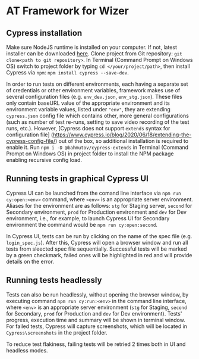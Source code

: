 # AT Framework for Wizer

## Cypress installation

Make sure NodeJS runtime is installed on your computer. If not, latest installer can be downloaded [here](https://nodejs.org/en/download/). Clone project from Git repository: ```git clone<path to git repository>```. In Terminal (Command Prompt on Windows OS) switch to project folder by typing ```cd </your/project/path>```, then install Cypress via ```npm```: ```npm install cypress --save-dev```.

In order to run tests on different environments, each having a separate set of credentials or other environment variables, framework makes use of several configuration files (e.g. ```env_dev.json```, ```env_stg.json```). These files only contain baseURL value of the appropriate environment and its environment variable values, listed under ```"env"```, they are extending ```cypress.json``` config file which contains other, more general configurations (such as number of test re-runs, setting to save video recording of the test runs, etc.). However, [Cypress does not support ```extends``` syntax for configuration file] (https://www.cypress.io/blog/2020/06/18/extending-the-cypress-config-file/) out of the box, so additional installation is required to enable it. Run  ```npm i -D @bahmutov/cypress-extends``` in Terminal (Command Prompt on Windows OS) in project folder to install the NPM package enabling recursive config load. 

## Running tests in graphical Cypress UI

Cypress UI can be launched from the comand line interface via ```npm run cy:open:<env>``` command, where ```<env>``` is an appropriate server environment. Aliases for the environment are as follows: ```stg``` for Staging server, ```second``` for Secondary environment, ```prod``` for Production environment and ```dev``` for Dev environment, i.e., for example, to launch Cypress UI for Secondary environment the command would be ```npm run cy:open:second```.

In Cypress UI, tests can be run by clicking on the name of the spec file (e.g. ```login_spec.js```). After this, Cypress will open a browser window and  run all tests from sleected spec file sequentially. Successful tests will be marked by a green checkmark, failed ones will be highlighted in red and will provide details on the error.

## Running tests headlessly

Tests can also be run headlessly, without opening the browser window, by executing command ```npm run cy:run:<env>``` in the command line interface, where ```<env>``` is an appropriate server environment (```stg``` for Staging, ```second``` for Secondary, ```prod``` for Production and ```dev``` for Dev environment). Tests' progress, execution time and summary will be shown in terminal window. For failed tests, Cypress will capture screenshots, which will be located in ```Cypress\screenshots``` in the project folder.

To reduce test flakiness, failing tests will be retried 2 times both in UI and headless modes.
